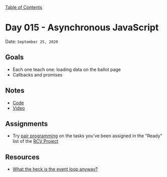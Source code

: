 [Table of Contents](/README.md)

# Day 015 - Asynchronous JavaScript

Date: `September 25, 2020`

## Goals

- Each one teach one: loading data on the ballot page
- Callbacks and promises

## Notes

- [Code](./code)
- [Video](https://www.youtube.com/watch?v=cXYTtlfCsz4)

## Assignments

- Try [pair programming](https://martinfowler.com/articles/on-pair-programming.html#DriverAndNavigator) on the tasks you've been assigned in the "Ready" list of the [RCV Project](https://trello.com/b/MNt2GNBJ/ranked-choice-voting-backlog)

## Resources

- [What the heck is the event loop anyway?](https://youtu.be/8aGhZQkoFbQ)
